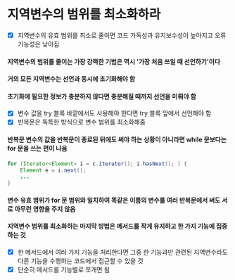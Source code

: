 # 지역변수의 범위를 최소화하라
- [x] 지역변수의 유효 범위를 최소로 줄이면 코드 가독성과 유지보수성이 높아지고 오류 가능성은 낮아짐
#### 지역변수의 범위를 줄이는 가장 강력한 기법은 역시 '가장 처음 쓰일 때 선언하기'이다
#### 거의 모든 지역변수는 선언과 동시에 초기화해야 함
#### 초기화에 필요한 정보가 충분하지 않다면 충분해질 때까지 선언을 미뤄야 함
- [x] 변수 값을 try 블록 바깥에서도 사용해야 한다면 try 블록 앞에서 선언해야 함
- [x] 반복문은 독특한 방식으로 변수 범위를 최소화해줌
#### 반복문 변수의 값을 반복문이 종료된 뒤에도 써야 하는 상황이 아니라면 while 문보다는 for 문을 쓰는 편이 나음
~~~java
for (Iterator<Element> i = c.iterator(); i.hasNext(); ) {
    Element e = i.next();
    ...
}
~~~
#### 변수 유효 범위가 for 문 범위와 일치하여 똑같은 이름의 변수를 여러 반복문에서 써도 서로 아무런 영향을 주지 않음
#### 지역변수 범위를 최소화하는 마지막 방법은 메서드를 작게 유지하고 한 가지 기능에 집중하는 것
- [x] 한 메서드에서 여러 가지 기능을 처리한다면 그중 한 기능과만 관련된 지역변수라도 다른 기능을 수행하는 코드에서 접근할 수 있을 것
- [x] 단순히 메서드를 기능별로 쪼개면 됨